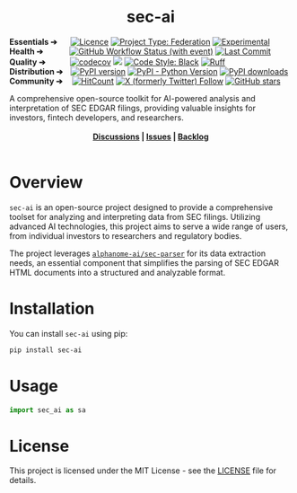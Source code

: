 <p align="center">&nbsp;</p>
<p align="center">
  <h1 align="center"><b>sec-ai</b></h1>
</p>
<p align="left">
  <!-- Using &nbsp; for alignment due to GitHub README limitations -->
  <b>Essentials ➔&nbsp;&nbsp;&nbsp;&nbsp;&nbsp;&nbsp;</b>
  <a href="LICENSE"><img src="https://img.shields.io/github/license/alphanome-ai/sec-ai.svg" alt="Licence"></a>
  <a href="https://project-types.github.io/#federation"><img src="https://img.shields.io/badge/project%20type-federation-brightgreen" alt="Project Type: Federation"></a>
  <a href="https://github.com/mkenney/software-guides/blob/master/STABILITY-BADGES.md#experimental"><img src="https://img.shields.io/badge/stability-experimental-orange.svg" alt="Experimental"></a>
  <br>
  <b>Health ➔&nbsp;&nbsp;&nbsp;&nbsp;&nbsp;&nbsp;&nbsp;&nbsp;&nbsp;&nbsp;&nbsp;&nbsp;&nbsp;</b>
  <a href="https://github.com/alphanome-ai/sec-ai/actions/workflows/check.yml"><img alt="GitHub Workflow Status (with event)" src="https://img.shields.io/github/actions/workflow/status/alphanome-ai/sec-ai/check.yml"></a>
  <a href="https://github.com/alphanome-ai/sec-ai/commits/main"><img alt="Last Commit" src="https://img.shields.io/github/last-commit/alphanome-ai/sec-ai"></a>  
  <br>
  <b>Quality ➔&nbsp;&nbsp;&nbsp;&nbsp;&nbsp;&nbsp;&nbsp;&nbsp;&nbsp;&nbsp;&nbsp;&nbsp;</b>
  <a href="https://codecov.io/gh/alphanome-ai/sec-ai"><img src="https://codecov.io/gh/alphanome-ai/sec-ai/graph/badge.svg?token=KJLA96CBCN" alt="codecov" /></a>
  <a href="https://mypy-lang.org/"><img src="https://img.shields.io/badge/type%20checked-mypy-blue.svg"></a>
  <a href="https://github.com/psf/black"><img alt="Code Style: Black" src="https://img.shields.io/badge/code%20style-black-000000.svg"></a>
  <a href="https://github.com/astral-sh/ruff"><img src="https://img.shields.io/endpoint?url=https://raw.githubusercontent.com/astral-sh/ruff/main/assets/badge/v2.json" alt="Ruff"></a>
  <br>
  <b>Distribution ➔&nbsp;&nbsp;&nbsp;</b>
  <a href="https://badge.fury.io/py/sec-ai"><img src="https://badge.fury.io/py/sec-ai.svg" alt="PyPI version" /></a>
  <a href="https://pypi.org/project/sec-ai/"><img alt="PyPI - Python Version" src="https://img.shields.io/pypi/pyversions/sec-ai"></a>
  <a href="https://pypistats.org/packages/sec-ai"><img src="https://img.shields.io/pypi/dm/sec-ai.svg" alt="PyPI downloads"></a>
  <br>
  <b>Community ➔&nbsp;&nbsp;&nbsp;&nbsp;</b>
  <a href="http://hits.dwyl.com/alphanome-ai/sec-ai"><img src="https://img.shields.io/endpoint?url=https%3A%2F%2Fhits.dwyl.com%2Falphanome-ai%2Fsec-ai.json%3Fshow%3Dunique" alt="HitCount" /></a>
  <a href="https://twitter.com/alphanomeai"><img alt="X (formerly Twitter) Follow" src="https://img.shields.io/twitter/follow/alphanomeai"></a>
  <a href="https://github.com/alphanome-ai/sec-ai"><img src="https://img.shields.io/github/stars/alphanome-ai/sec-ai.svg?style=social&label=Star us on GitHub!" alt="GitHub stars"></a>


</p>

<div align="left">
  A comprehensive open-source toolkit for AI-powered analysis and interpretation of SEC EDGAR filings, providing valuable insights for investors, fintech developers, and researchers.
</div>
<br>
<div align="center">
  <b>
  <a href="https://github.com/alphanome-ai/sec-ai/discussions">Discussions</a> |
  <a href="https://github.com/alphanome-ai/sec-ai/issues">Issues</a> |
  <a href="https://github.com/alphanome-ai/sec-ai/issues">Backlog</a>
  </b>
</div>
<br>

# Overview

`sec-ai` is an open-source project designed to provide a comprehensive toolset for analyzing and interpreting data from SEC filings. Utilizing advanced AI technologies, this project aims to serve a wide range of users, from individual investors to researchers and regulatory bodies. 

The project leverages [`alphanome-ai/sec-parser`](https://github.com/alphanome-ai/sec-parser) for its data extraction needs, an essential component that simplifies the parsing of SEC EDGAR HTML documents into a structured and analyzable format.

# Installation

You can install `sec-ai` using pip:

```bash
pip install sec-ai
```

# Usage

```python
import sec_ai as sa
```

# License
This project is licensed under the MIT License - see the [LICENSE](LICENSE) file for details.
